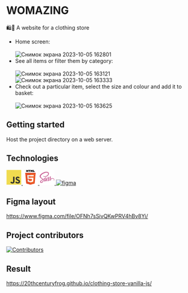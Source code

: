 # WOMAZING
🛍️👚 A website for a clothing store

- Home screen:<br/><br/>![Снимок экрана 2023-10-05 162801](https://github.com/20thcenturyfrog/clothing-store-vanilla-js/assets/114294885/5cf2b39d-8788-40db-8a13-0665613b0db6)
- See all items or filter them by category:<br/><br/>![Снимок экрана 2023-10-05 163121](https://github.com/20thcenturyfrog/clothing-store-vanilla-js/assets/114294885/1ee26722-bb1e-471e-8933-e8d24612d5dd)
![Снимок экрана 2023-10-05 163333](https://github.com/20thcenturyfrog/clothing-store-vanilla-js/assets/114294885/cc56f96a-6431-43ff-9ac0-7d479c2e5a97)
- Check out a particular item, select the size and colour and add it to basket:<br/><br/>![Снимок экрана 2023-10-05 163625](https://github.com/20thcenturyfrog/clothing-store-vanilla-js/assets/114294885/3c887d21-b6b4-49cc-bcc8-fc36ca23e6ab)

## Getting started

Host the project directory on a web server.

## Technologies

<a href="https://developer.mozilla.org/en-US/docs/Web/JavaScript" target="_blank" rel="noreferrer"> <img src="https://raw.githubusercontent.com/devicons/devicon/master/icons/javascript/javascript-original.svg" alt="javascript" width="40" height="40"/> </a>
<a href="https://www.w3.org/html/" target="_blank" rel="noreferrer"> <img src="https://raw.githubusercontent.com/devicons/devicon/master/icons/html5/html5-original-wordmark.svg" alt="html5" width="40" height="40"/> </a>
<a href="https://sass-lang.com" target="_blank" rel="noreferrer"> <img src="https://raw.githubusercontent.com/devicons/devicon/master/icons/sass/sass-original.svg" alt="sass" width="40" height="40"/> </a>
<a href="https://www.figma.com/" target="_blank" rel="noreferrer"> <img src="https://www.vectorlogo.zone/logos/figma/figma-icon.svg" alt="figma" width="40" height="40"/> </a>

## Figma layout

https://www.figma.com/file/OFNh7sSivQKwPRV4hBv8Yi/

## Project contributors

[![Contributors](https://contrib.rocks/image?repo=20thcenturyfrog/clothing-store-vanilla-js)](https://github.com/20thcenturyfrog/clothing-store-vanilla-js/graphs/contributors)

## Result

https://20thcenturyfrog.github.io/clothing-store-vanilla-js/

